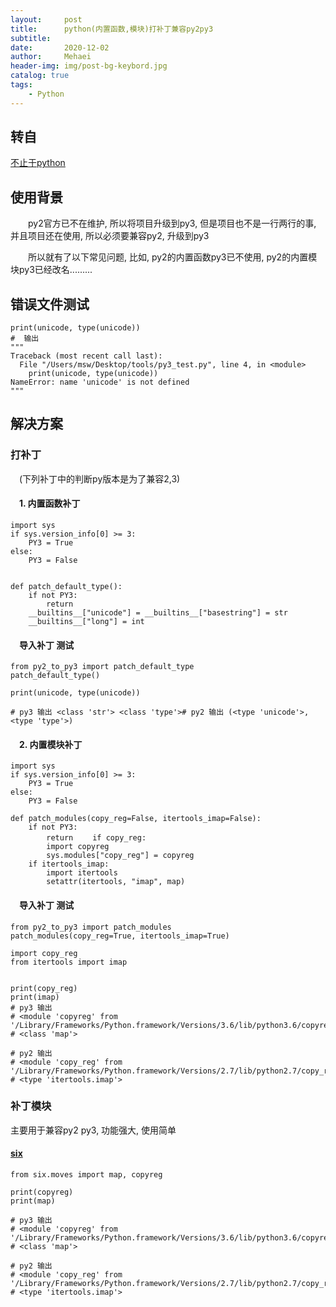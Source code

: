 ```yaml
---
layout:     post
title:      python(内置函数,模块)打补丁兼容py2py3
subtitle:   
date:       2020-12-02
author:     Mehaei
header-img: img/post-bg-keybord.jpg
catalog: true
tags:
    - Python
---
```

## 转自

[不止于python](https://mp.weixin.qq.com/s/ANB-ANo1yofdY3iTiZ6arA)

## 使用背景

　　py2官方已不在维护, 所以将项目升级到py3, 但是项目也不是一行两行的事, 并且项目还在使用, 所以必须要兼容py2, 升级到py3

　　所以就有了以下常见问题, 比如, py2的内置函数py3已不使用, py2的内置模块py3已经改名.........

 

## 错误文件测试

```
print(unicode, type(unicode))
#  输出
"""
Traceback (most recent call last):
  File "/Users/msw/Desktop/tools/py3_test.py", line 4, in <module>
    print(unicode, type(unicode))
NameError: name 'unicode' is not defined
"""
```

## 解决方案

### 打补丁

　(下列补丁中的判断py版本是为了兼容2,3)

####  　1. 内置函数补丁

```
import sys
if sys.version_info[0] >= 3:
    PY3 = True
else:
    PY3 = False


def patch_default_type():
    if not PY3:
        return
    __builtins__["unicode"] = __builtins__["basestring"] = str
    __builtins__["long"] = int
```

#### 　导入补丁 测试

```
from py2_to_py3 import patch_default_type
patch_default_type()

print(unicode, type(unicode))

# py3 输出 <class 'str'> <class 'type'># py2 输出 (<type 'unicode'>, <type 'type'>)
```

#### 　2. 内置模块补丁

```
import sys
if sys.version_info[0] >= 3:
    PY3 = True
else:
    PY3 = False

def patch_modules(copy_reg=False, itertools_imap=False):
    if not PY3:
        return　　 if copy_reg:
        import copyreg
        sys.modules["copy_reg"] = copyreg
    if itertools_imap:
        import itertools
        setattr(itertools, "imap", map)
```

#### 　导入补丁 测试

```
from py2_to_py3 import patch_modules
patch_modules(copy_reg=True, itertools_imap=True)

import copy_reg
from itertools import imap


print(copy_reg)
print(imap)
# py3 输出
# <module 'copyreg' from '/Library/Frameworks/Python.framework/Versions/3.6/lib/python3.6/copyreg.py'>
# <class 'map'>

# py2 输出
# <module 'copy_reg' from '/Library/Frameworks/Python.framework/Versions/2.7/lib/python2.7/copy_reg.pyc'>
# <type 'itertools.imap'>
```

### 补丁模块

主要用于兼容py2 py3, 功能强大, 使用简单

#### [six](https://six.readthedocs.io/)

```
from six.moves import map, copyreg

print(copyreg)
print(map)

# py3 输出
# <module 'copyreg' from '/Library/Frameworks/Python.framework/Versions/3.6/lib/python3.6/copyreg.py'>
# <class 'map'>

# py2 输出
# <module 'copy_reg' from '/Library/Frameworks/Python.framework/Versions/2.7/lib/python2.7/copy_reg.pyc'>
# <type 'itertools.imap'>
```
